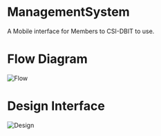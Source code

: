 # ManagementSystem
A Mobile interface for Members to CSI-DBIT to use.

# Flow Diagram
![Flow](https://i.imgur.com/7j9pqaw.png)

# Design Interface
![Design](https://i.imgur.com/rR5kmI5.png)
